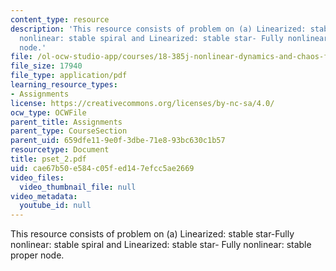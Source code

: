 ```yaml
---
content_type: resource
description: 'This resource consists of problem on (a) Linearized: stable star-Fully
  nonlinear: stable spiral and Linearized: stable star- Fully nonlinear: stable proper
  node.'
file: /ol-ocw-studio-app/courses/18-385j-nonlinear-dynamics-and-chaos-fall-2004/cae67b50e584c05fed147efcc5ae2669_pset_2.pdf
file_size: 17940
file_type: application/pdf
learning_resource_types:
- Assignments
license: https://creativecommons.org/licenses/by-nc-sa/4.0/
ocw_type: OCWFile
parent_title: Assignments
parent_type: CourseSection
parent_uid: 659dfe11-9e0f-3dbe-71e8-93bc630c1b57
resourcetype: Document
title: pset_2.pdf
uid: cae67b50-e584-c05f-ed14-7efcc5ae2669
video_files:
  video_thumbnail_file: null
video_metadata:
  youtube_id: null
---
```

This resource consists of problem on (a) Linearized: stable star-Fully nonlinear: stable spiral and Linearized: stable star- Fully nonlinear: stable proper node.